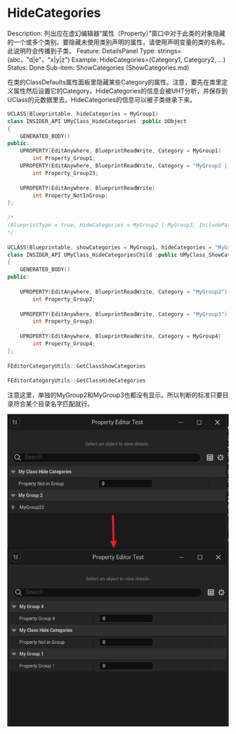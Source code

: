 # HideCategories

Description: 列出应在虚幻编辑器“属性（Property）”窗口中对于此类的对象隐藏的一个或多个类别。要隐藏未使用类别声明的属性，请使用声明变量的类的名称。此说明符会传播到子类。
Feature: DetailsPanel
Type: strings=(abc，"d|e"，"x|y|z")
Example: HideCategories=(Category1, Category2, ...)
Status: Done
Sub-item: ShowCategories (ShowCategories.md)

在类的ClassDefaults属性面板里隐藏某些Category的属性。注意，要先在类里定义属性然后设置它的Category。HideCategories的信息会被UHT分析，并保存到UClass的元数据里去。HideCategories的信息可以被子类继承下来。

```cpp
UCLASS(Blueprintable, hideCategories = MyGroup1)
class INSIDER_API UMyClass_HideCategories :public UObject
{
	GENERATED_BODY()
public:
	UPROPERTY(EditAnywhere, BlueprintReadWrite, Category = MyGroup1)
		int Property_Group1;
	UPROPERTY(EditAnywhere, BlueprintReadWrite, Category = "MyGroup2 | MyGroup3")
		int Property_Group23;

	UPROPERTY(EditAnywhere, BlueprintReadWrite)
		int Property_NotInGroup;
};

/*
(BlueprintType = true, HideCategories = MyGroup2 | MyGroup3, IncludePath = Class/Display/MyClass_ShowCategories.h, IsBlueprintBase = true, ModuleRelativePath = Class/Display/MyClass_ShowCategories.h)
*/

UCLASS(Blueprintable, showCategories = MyGroup1, hideCategories = "MyGroup2 | MyGroup3")
class INSIDER_API UMyClass_HideCategoriesChild :public UMyClass_ShowCategories
{
	GENERATED_BODY()
public:

	UPROPERTY(EditAnywhere, BlueprintReadWrite, Category = "MyGroup2")
		int Property_Group2;

	UPROPERTY(EditAnywhere, BlueprintReadWrite, Category = "MyGroup3")
		int Property_Group3;

	UPROPERTY(EditAnywhere, BlueprintReadWrite, Category = MyGroup4)
		int Property_Group4;
};

FEditorCategoryUtils::GetClassShowCategories

FEditorCategoryUtils::GetClassHideCategories
```

注意这里，单独的MyGroup2和MyGroup3也都没有显示。所以判断的标准只要目录符合某个目录名字匹配就行。

![Untitled](HideCategories/Untitled.png)